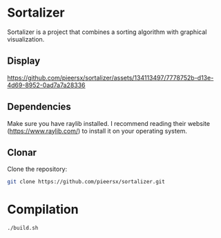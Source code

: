 # Sortalizer

Sortalizer is a project that combines a sorting algorithm with graphical visualization.

## Display
https://github.com/pieersx/sortalizer/assets/134113497/7778752b-d13e-4d69-8952-0ad7a7a28336

## Dependencies
Make sure you have raylib installed. I recommend reading their website (https://www.raylib.com/) to install it on your operating system.

## Clonar
Clone the repository:
```bash
git clone https://github.com/pieersx/sortalizer.git
```
# Compilation
```bash
./build.sh
```

